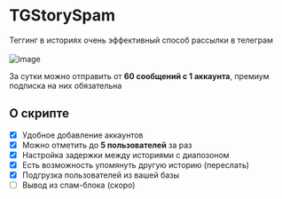 # TGStorySpam
Теггинг в историях очень эффективный способ рассылки в телеграм
<br><br>![image](https://github.com/user-attachments/assets/b76b389d-1d01-4517-89c1-6f550c976434)



За сутки можно отправить от <b>60 сообщений с 1 аккаунта</b>, премиум подписка на них обязательна
<h2> О скрипте </h2>

- [x] Удобное добавление аккаунтов
- [x] Можно отметить до <b>5 пользователей</b> за раз
- [x] Настройка задержки между историями с диапозоном
- [x] Есть возможность упомянуть другую историю (переслать)
- [x] Подгрузка пользователей из вашей базы
- [ ] Вывод из спам-блока (скоро)
